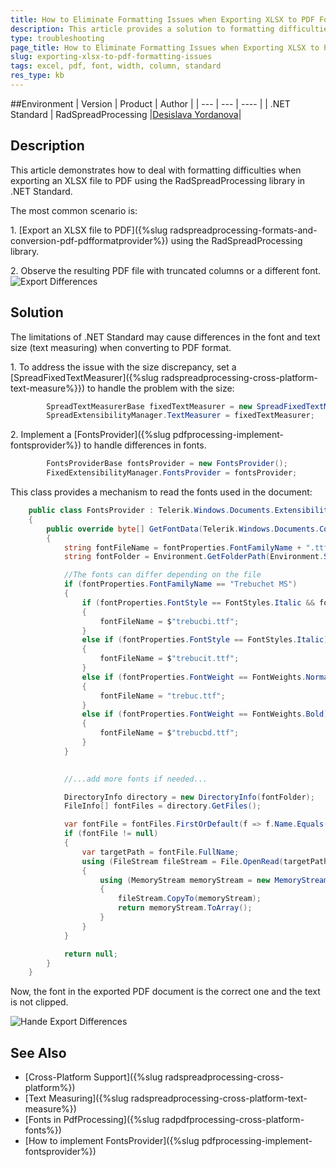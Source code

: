 ```yaml
---
title: How to Eliminate Formatting Issues when Exporting XLSX to PDF Format
description: This article provides a solution to formatting difficulties when exporting an XLSX file to PDF using the RadSpreadProcessing library.
type: troubleshooting
page_title: How to Eliminate Formatting Issues when Exporting XLSX to PDF Format
slug: exporting-xlsx-to-pdf-formatting-issues
tags: excel, pdf, font, width, column, standard
res_type: kb
---
```


##Environment
| Version | Product | Author | 
| --- | --- | ---- | 
| .NET Standard | RadSpreadProcessing |[Desislava Yordanova](https://www.telerik.com/blogs/author/desislava-yordanova)| 

## Description
This article demonstrates how to deal with formatting difficulties when exporting an XLSX file to PDF using the RadSpreadProcessing library in .NET Standard. 

The most common scenario is:

1\. [Export an XLSX file to PDF]({%slug radspreadprocessing-formats-and-conversion-pdf-pdfformatprovider%}) using the RadSpreadProcessing library.

2\. Observe the resulting PDF file with truncated columns or a different font.![Export Differences](images/exporting-xlsx-to-pdf-formatting-issues01.png)   

## Solution
The limitations of .NET Standard may cause differences in the font and text size (text measuring) when converting to PDF format.

1\. To address the issue with the size discrepancy, set a [SpreadFixedTextMeasurer]({%slug radspreadprocessing-cross-platform-text-measure%}}) to handle the problem with the size:

```csharp
        SpreadTextMeasurerBase fixedTextMeasurer = new SpreadFixedTextMeasurer();
        SpreadExtensibilityManager.TextMeasurer = fixedTextMeasurer;
```

2\. Implement a [FontsProvider]({%slug pdfprocessing-implement-fontsprovider%}) to handle differences in fonts. 

```csharp
        FontsProviderBase fontsProvider = new FontsProvider();
        FixedExtensibilityManager.FontsProvider = fontsProvider;
```

This class provides a mechanism to read the fonts used in the document:

```csharp
    public class FontsProvider : Telerik.Windows.Documents.Extensibility.FontsProviderBase
    {
        public override byte[] GetFontData(Telerik.Windows.Documents.Core.Fonts.FontProperties fontProperties)
        {
            string fontFileName = fontProperties.FontFamilyName + ".ttf";
            string fontFolder = Environment.GetFolderPath(Environment.SpecialFolder.Fonts);

            //The fonts can differ depending on the file 
            if (fontProperties.FontFamilyName == "Trebuchet MS")
            {
                if (fontProperties.FontStyle == FontStyles.Italic && fontProperties.FontWeight == FontWeights.Bold)
                {
                    fontFileName = $"trebucbi.ttf";
                }
                else if (fontProperties.FontStyle == FontStyles.Italic)
                {
                    fontFileName = $"trebucit.ttf";
                }
                else if (fontProperties.FontWeight == FontWeights.Normal)
                {
                    fontFileName = "trebuc.ttf";
                }
                else if (fontProperties.FontWeight == FontWeights.Bold)
                {
                    fontFileName = $"trebucbd.ttf";
                }
            }        
            

            //...add more fonts if needed... 

            DirectoryInfo directory = new DirectoryInfo(fontFolder);
            FileInfo[] fontFiles = directory.GetFiles();

            var fontFile = fontFiles.FirstOrDefault(f => f.Name.Equals(fontFileName, StringComparison.InvariantCultureIgnoreCase));
            if (fontFile != null)
            {
                var targetPath = fontFile.FullName;
                using (FileStream fileStream = File.OpenRead(targetPath))
                {
                    using (MemoryStream memoryStream = new MemoryStream())
                    {
                        fileStream.CopyTo(memoryStream);
                        return memoryStream.ToArray();
                    }
                }
            }

            return null;
        }
    }
```
Now, the font in the exported PDF document is the correct one and the text is not clipped.

![Hande Export Differences](images/exporting-xlsx-to-pdf-formatting-issues02.png)    

## See Also
- [Cross-Platform Support]({%slug radspreadprocessing-cross-platform%})
- [Text Measuring]({%slug radspreadprocessing-cross-platform-text-measure%})
- [Fonts in PdfProcessing]({%slug radpdfprocessing-cross-platform-fonts%})
- [How to implement FontsProvider]({%slug pdfprocessing-implement-fontsprovider%})
